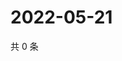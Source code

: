 # 2022-05-21

共 0 条

<!-- BEGIN WEIBO -->
<!-- 最后更新时间 Sat May 21 2022 23:17:17 GMT+0800 (China Standard Time) -->

<!-- END WEIBO -->
